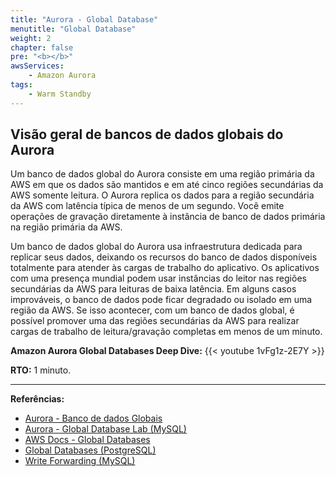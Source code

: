 ```yaml
---
title: "Aurora - Global Database"
menutitle: "Global Database"
weight: 2
chapter: false
pre: "<b></b>"
awsServices: 
    - Amazon Aurora
tags:
    - Warm Standby
---
```



## Visão geral de bancos de dados globais do Aurora

Um banco de dados global do Aurora consiste em uma região primária da AWS em que os dados são mantidos e em até cinco regiões secundárias da AWS somente leitura. O Aurora replica os dados para a região secundária da AWS com latência típica de menos de um segundo. Você emite operações de gravação diretamente à instância de banco de dados primária na região primária da AWS.

Um banco de dados global do Aurora usa infraestrutura dedicada para replicar seus dados, deixando os recursos do banco de dados disponíveis totalmente para atender às cargas de trabalho do aplicativo. Os aplicativos com uma presença mundial podem usar instâncias do leitor nas regiões secundárias da AWS para leituras de baixa latência. Em alguns casos improváveis, o banco de dados pode ficar degradado ou isolado em uma região da AWS. Se isso acontecer, com um banco de dados global, é possível promover uma das regiões secundárias da AWS para realizar cargas de trabalho de leitura/gravação completas em menos de um minuto.

**Amazon Aurora Global Databases Deep Dive:**
{{< youtube 1vFg1z-2E7Y >}}


**RTO:** 1 minuto.

---
**Referências:**
- [Aurora - Banco de dados Globais](https://docs.aws.amazon.com/pt_br/AmazonRDS/latest/AuroraUserGuide/aurora-global-database.html#aurora-global-database-overview)
- [Aurora - Global Database Lab (MySQL)](https://awsauroralabsmy.com/global/deploy/)
- [AWS Docs - Global Databases](https://docs.aws.amazon.com/AmazonRDS/latest/AuroraUserGuide/aurora-global-database.html)
- [Global Databases (PostgreSQL)](https://aws.amazon.com/blogs/database/aurora-postgresql-disaster-recovery-solutions-using-amazon-aurora-global-database/)
- [Write Forwarding (MySQL)](https://aws.amazon.com/blogs/database/building-globally-distributed-mysql-applications-using-write-forwarding-in-amazon-aurora-global-database/)